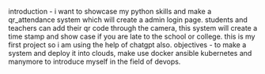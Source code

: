 introduction - i want to showcase my python skills and make a qr_attendance system which will create a admin login page. students and teachers can add their qr code through the camera, this system will create a time stamp and show case if you are late to the school or college.
this is my first project so i am using the help of chatgpt also.
objectives - to make a system and deploy it into clouds, make use docker ansible kubernetes and manymore to introduce myself in the field of devops. 

